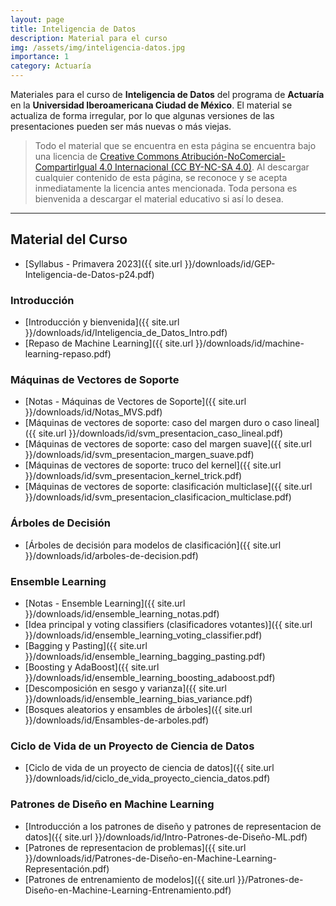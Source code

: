 ```yaml
---
layout: page
title: Inteligencia de Datos
description: Material para el curso
img: /assets/img/inteligencia-datos.jpg
importance: 1
category: Actuaría
---
```


Materiales para el curso de **Inteligencia de Datos** del programa de **Actuaría** en la **Universidad Iberoamericana Ciudad de México**. El material se actualiza de forma irregular, por lo que algunas versiones de las presentaciones pueden ser más nuevas o más viejas. 

> Todo el material que se encuentra en esta página se encuentra bajo una licencia de [Creative Commons Atribución-NoComercial-CompartirIgual 4.0 Internacional (CC BY-NC-SA 4.0)](https://creativecommons.org/licenses/by-nc-sa/4.0/deed.es). Al descargar cualquier contenido de esta página, se reconoce y se acepta inmediatamente la licencia antes mencionada. Toda persona es bienvenida a descargar el material educativo si así lo desea.

---

## Material del Curso

- [Syllabus - Primavera 2023]({{ site.url }}/downloads/id/GEP-Inteligencia-de-Datos-p24.pdf)

### Introducción
- [Introducción y bienvenida]({{ site.url }}/downloads/id/Inteligencia_de_Datos_Intro.pdf)
- [Repaso de Machine Learning]({{ site.url }}/downloads/id/machine-learning-repaso.pdf)

### Máquinas de Vectores de Soporte


- [Notas - Máquinas de Vectores de Soporte]({{ site.url }}/downloads/id/Notas_MVS.pdf)
- [Máquinas de vectores de soporte: caso del margen duro o caso lineal]({{ site.url }}/downloads/id/svm_presentacion_caso_lineal.pdf)
- [Máquinas de vectores de soporte: caso del margen suave]({{ site.url }}/downloads/id/svm_presentacion_margen_suave.pdf)
- [Máquinas de vectores de soporte: truco del kernel]({{ site.url }}/downloads/id/svm_presentacion_kernel_trick.pdf)
- [Máquinas de vectores de soporte: clasificación multiclase]({{ site.url }}/downloads/id/svm_presentacion_clasificacion_multiclase.pdf)

### Árboles de Decisión

- [Árboles de decisión para modelos de clasificación]({{ site.url }}/downloads/id/arboles-de-decision.pdf)

### Ensemble Learning

- [Notas - Ensemble Learning]({{ site.url }}/downloads/id/ensemble_learning_notas.pdf)
- [Idea principal y voting classifiers (clasificadores votantes)]({{ site.url }}/downloads/id/ensemble_learning_voting_classifier.pdf)
- [Bagging y Pasting]({{ site.url }}/downloads/id/ensemble_learning_bagging_pasting.pdf)
- [Boosting y AdaBoost]({{ site.url }}/downloads/id/ensemble_learning_boosting_adaboost.pdf)
- [Descomposición en sesgo y varianza]({{ site.url }}/downloads/id/ensemble_learning_bias_variance.pdf)
- [Bosques aleatorios y ensambles de árboles]({{ site.url }}/downloads/id/Ensambles-de-arboles.pdf)

### Ciclo de Vida de un Proyecto de Ciencia de Datos
- [Ciclo de vida de un proyecto de ciencia de datos]({{ site.url }}/downloads/id/ciclo_de_vida_proyecto_ciencia_datos.pdf)

### Patrones de Diseño en Machine Learning

- [Introducción a los patrones de diseño y patrones de representacion de datos]({{ site.url }}/downloads/id/Intro-Patrones-de-Diseño-ML.pdf)
- [Patrones de representacion de problemas]({{ site.url }}/downloads/id/Patrones-de-Diseño-en-Machine-Learning-Representación.pdf)
- [Patrones de entrenamiento de modelos]({{ site.url }}/Patrones-de-Diseño-en-Machine-Learning-Entrenamiento.pdf)


